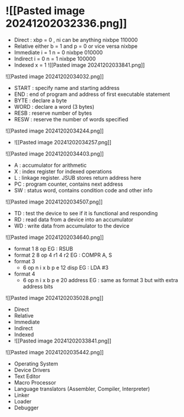 # ![[Pasted image 20241202032336.png]]
- Direct : xbp = 0 , ni can be anything 
	  nixbpe 110000
- Relative
	  either b = 1 and p = 0 or vice versa
	  nixbpe 
- Immediate
	  i = 1 n = 0 
	  nixbpe 010000
- Indirect
	  i = 0 n = 1
	  nixbpe 100000
- Indexed
	  x = 1
![[Pasted image 20241202033841.png]]

![[Pasted image 20241202034032.png]]
- START : specify name and starting address
- END : end of program and address of first executable statement
- BYTE : declare a byte
- WORD : declare a word (3 bytes)
- RESB : reserve number of bytes
- RESW : reserve the number of words specified

![[Pasted image 20241202034244.png]]
- ![[Pasted image 20241202034257.png]]

![[Pasted image 20241202034403.png]]
- A : accumulator for arithmetic
- X : index register for indexed operations
- L : linkage register. JSUB stores return address here
- PC : program counter, contains next address 
- SW : status word, contains condition code and other info


![[Pasted image 20241202034507.png]]
- TD : test the device to see if it is functional and responding
- RD : read data from a device into an accumulator
- WD : write data from accumulator to the device

![[Pasted image 20241202034640.png]]
- format 1 
	  8 op 
	  EG : RSUB
- format 2 
	  8 op    4 r1    4 r2
	  EG : COMPR A, S
- format 3
	- 6 op    n i x b p e   12 disp
	  EG : LDA #3
- format 4
	- 6 op    n i x b p e    20 address
	  EG : same as format 3 but with extra address bits


![[Pasted image 20241202035028.png]]
- Direct
- Relative
- Immediate
- Indirect
- Indexed
- ![[Pasted image 20241202033841.png]]

![[Pasted image 20241202035442.png]]
- Operating System
- Device Drivers
- Text Editor
- Macro Processor
- Language translators (Assembler, Compiler, Interpreter)
- Linker
- Loader
- Debugger